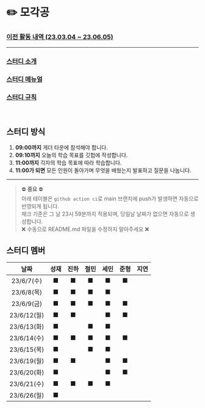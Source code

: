 # ✏️ 모각공

### [이전 활동 내역 (23.03.04 ~ 23.06.05)](https://github.com/we-can-do-better/2023-mogakgong/blob/main/.github/History.md)

---

### [스터디 소개](https://jaesa5221.notion.site/3f2283ac086546f396ddb9e84c56e47e)

### [스터디 메뉴얼](https://github.com/we-can-do-better/2023-mogakgong/blob/main/.github/Manual.md)

### [스터디 규칙](https://github.com/we-can-do-better/2023-mogakgong/blob/main/.github/Rule.md)

<br/>

## 스터디 방식

1. **09:00까지** 게더 타운에 참석해야 합니다.
2. **09:10까지** 오늘의 학습 목표를 깃헙에 작성합니다.
3. **11:00까지** 각자의 학습 목표에 따라 학습합니다.
4. **11:00가 되면** 모든 인원이 돌아가며 무엇을 배웠는지 발표하고 질문을 나눕니다.

---

> ⛔ **중요** ⛔<br/>
> 아래 테이블은 `github action ci`로 main 브랜치에 push가 발생하면 자동으로 반영되게 됩니다.<br/>
> 체크 기준은 그 날 23시 59분까지 적용되며, 당일날 날짜가 없으면 자동으로 생성합니다.<br/>
> ❌ 수동으로 README.md 파일을 수정하지 말아주세요 ❌

## 스터디 멤버
|    날짜     | 성재 | 진하 | 철민 | 세민 | 준형 | 지연|  
|:---------:|:----:|:---:|:---:|:---:|:---:|:---:|
|23/6/7(수)|■|■|■|■|■| |
|23/6/8(목)|■|■|■|■| | |
|23/6/9(금)|■|■|■|■|■| |
|23/6/12(월)|■|■| |■|■| | |
|23/6/13(화)|■| |■|■| | | |
|23/6/14(수)|■|■|■|■|■| | |
|23/6/15(목)|■| |■|■| | | |
|23/6/19(월)|■|■| |■|■| | |
|23/6/20(화)|■| | |■|■| | |
|23/6/21(수)|■|■|■|■| | | |
|23/6/26(월)|■| | | | | | |
